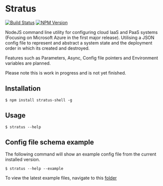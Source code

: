 # Stratus

[![Build Status](https://travis-ci.org/poolieweb/Stratus.svg?branch=master)](https://travis-ci.org/poolieweb/Stratus)
[![NPM Version](http://img.shields.io/npm/v/stratus-shell.svg?style=flat)](https://www.npmjs.org/package/stratus-shell)

NodeJS command line utility for configuring cloud IaaS and PaaS systems (Focusing on Microsoft Azure in the first major release). 
Utilising a JSON config file to represent and abstract a system state and the deployment order in which its created and destroyed.

Features such as Parameters, Async, Config file pointers and Environment variables are planned.


Please note this is work in progress and is not yet finished.

## Installation

    $ npm install stratus-shell -g
   
## Usage

    $ stratus --help

## Config file schema example

The following command will show an example config file from the current installed version.

    $ stratus --help --example

To view the latest example files, navigate to this [folder](https://github.com/poolieweb/Stratus/tree/master/configs/examples)

